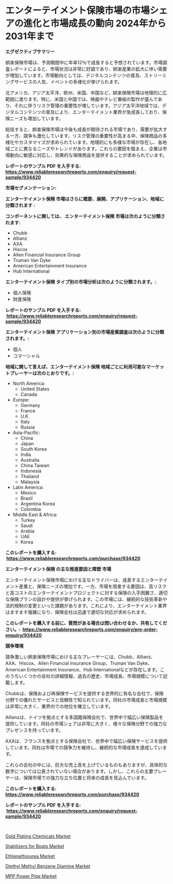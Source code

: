 <p><h1>エンターテイメント保険市場の市場シェアの進化と市場成長の動向 2024年から2031年まで</h1></p><p><strong>エグゼクティブサマリー</strong></p>
<p><p>娯楽保険市場は、予測期間中に年率12％で成長すると予想されています。市場調査レポートによると、市場状況は非常に好調であり、娯楽産業の拡大に伴い需要が増加しています。市場動向としては、デジタルコンテンツの普及、ストリーミングサービスの人気、イベントの多様化が挙げられます。</p><p>北アメリカ、アジア太平洋、欧州、米国、中国など、娯楽保険市場は地理的に広範囲に渡ります。特に、米国と中国では、映画やテレビ番組の製作が盛んであり、それに伴うリスク管理の重要性が増しています。アジア太平洋地域では、デジタルコンテンツの普及により、エンターテイメント業界が急成長しており、保険ニーズも増加しています。</p><p>総括すると、娯楽保険市場は今後も成長が期待される市場であり、需要が拡大する一方、競争も激化しています。リスク管理の重要性が高まる中、保険商品の多様化やカスタマイズが求められています。地理的にも多様な市場が存在し、各地域ごとに異なるニーズやトレンドがあります。これらの要因を踏まえ、企業は市場動向に敏感に対応し、効果的な保険商品を提供することが求められています。</p></p>
<p><strong>レポートのサンプル PDF を入手する: <a href="https://www.reliableresearchreports.com/enquiry/request-sample/934420">https://www.reliableresearchreports.com/enquiry/request-sample/934420</a></strong></p>
<p><strong>市場セグメンテーション:</strong></p>
<p><strong> エンターテイメント保険 市場はさらに概要、展開、アプリケーション、地域に分類されます :</strong></p>
<p><strong>コンポーネントに関しては、 エンターテイメント保険 市場は次のように分類されます: &nbsp;</strong></p>
<p><ul><li>Chubb</li><li>Allianz</li><li>AXA</li><li>Hiscox</li><li>Allen Financial Insurance Group</li><li>Truman Van Dyke</li><li>American Entertainment Insurance</li><li>Hub International</li></ul></p>
<p><strong> エンターテイメント保険 タイプ別の市場分析は次のように分類されます。:</strong></p>
<p><ul><li>個人保険</li><li>財産保険</li></ul></p>
<p><strong>レポートのサンプル PDF を入手する: &nbsp;<a href="https://www.reliableresearchreports.com/enquiry/request-sample/934420">https://www.reliableresearchreports.com/enquiry/request-sample/934420</a></strong></p>
<p><strong> エンターテイメント保険 アプリケーション別の市場産業調査は次のように分類されます。:</strong></p>
<p><ul><li>個人</li><li>コマーシャル</li></ul></p>
<p><strong>地域に関して言えば、エンターテイメント保険 地域ごとに利用可能なマーケットプレーヤーは次のとおりです。:</strong></p>
<p><ul>
    <li>
        North America:
        <ul>
            <li>United States</li>
            <li>Canada</li>
        </ul>
    </li>
    <li>
        Europe:
        <ul>
            <li>Germany</li>
            <li>France</li>
            <li>U.K.</li>
            <li>Italy</li>
            <li>Russia</li>
        </ul>
    </li>
    <li>
        Asia-Pacific:
        <ul>
            <li>China</li>
            <li>Japan</li>
            <li>South Korea</li>
            <li>India</li>
            <li>Australia</li>
            <li>China Taiwan</li>
            <li>Indonesia</li>
            <li>Thailand</li>
            <li>Malaysia</li>
        </ul>
    </li>
    <li>
        Latin America:
        <ul>
            <li>Mexico</li>
            <li>Brazil</li>
            <li>Argentina Korea</li>
            <li>Colombia</li>
        </ul>
    </li>
    <li>
        Middle East & Africa:
        <ul>
            <li>Turkey</li>
            <li>Saudi</li>
            <li>Arabia</li>
            <li>UAE</li>
            <li>Korea</li>
        </ul>
    </li>
    </ul></p>
<p><strong>このレポートを購入する: &nbsp;<a href="https://www.reliableresearchreports.com/purchase/934420">https://www.reliableresearchreports.com/purchase/934420</a></strong></p>
<p><strong>エンターテイメント保険 の主な推進要因と障壁 市場</strong></p>
<p><p>エンターテイメント保険市場における主なドライバーは、成長するエンターテイメント産業と、保険ニーズの増加です。一方、市場を阻害する要因は、高リスクと高コストのエンターテイメントプロジェクトに対する保険の入手困難さ、適切な保険プランの設計や提供が挙げられます。この市場には、継続的な技術革新や法的規制の変更といった課題があります。これにより、エンターテイメント業界はますます複雑になり、保険会社は迅速で適切な対応が求められます。</p></p>
<p><strong>このレポートを購入する前に、質問がある場合は問い合わせるか、共有してください。:&nbsp; <a href="https://www.reliableresearchreports.com/enquiry/pre-order-enquiry/934420">https://www.reliableresearchreports.com/enquiry/pre-order-enquiry/934420</a></strong></p>
<p><strong>競争環境</strong></p>
<p><p>競争激しい娯楽保険市場における主なプレーヤーには、Chubb、Allianz、AXA、Hiscox、Allen Financial Insurance Group、Truman Van Dyke、American Entertainment Insurance、Hub Internationalなどが存在します。このうちいくつかの会社の詳細情報、過去の歴史、市場成長、市場規模について記載します。</p><p>Chubbは、保険および再保険サービスを提供する世界的に有名な会社で、保険分野での優れたサービスと信頼性で知られています。同社の市場成長と市場規模は非常に大きく、業界内での地位を確立しています。</p><p>Allianzは、ドイツを拠点とする多国籍保険会社で、世界中で幅広い保険製品を提供しています。同社の市場シェアは非常に大きく、様々な保険分野での強力なプレゼンスを持っています。</p><p>AXAは、フランスを拠点とする保険会社で、世界中で幅広い保険サービスを提供しています。同社は市場での競争力を維持し、継続的な市場成長を達成しています。</p><p>これらの会社の中には、巨大な売上高を上げているものもありますが、具体的な数字については公表されていない場合があります。しかし、これらの主要プレーヤーは、保険市場での強力な立ち位置と将来の成長を見込んでいます。</p></p>
<p><strong>このレポートを購入する: &nbsp; <a href="https://www.reliableresearchreports.com/purchase/934420">https://www.reliableresearchreports.com/purchase/934420</a></strong></p>
<p><strong>レポートのサンプル PDF を入手する: &nbsp;<a href="https://www.reliableresearchreports.com/enquiry/request-sample/934420">https://www.reliableresearchreports.com/enquiry/request-sample/934420</a></strong><strong></strong></p>
<p>&nbsp;</p>
<p><p><a href="https://view.publitas.com/reportprime-1/gold-plating-chemicals-market-size-share-trends-analysis-report-by-application-regional-outlook-competitive-strategies-and-segment-forecasts-2024-2031/">Gold Plating Chemicals Market</a></p><p><a href="https://view.publitas.com/reportprime-1/stabilizers-for-boats-market-offer-valuable-insights-into-market-size-market-share-market-trends-and-projections-spanning-from-2024-to-2031/">Stabilizers for Boats Market</a></p><p><a href="https://crocus-run-b5a.notion.site/Ethlenethiourea-Market-A-Comprehensive-Report-of-its-Market-Share-Growth-Trends-2024-2031-dae2ed11b30c437e8d2485ab595e1f75">Ethlenethiourea Market</a></p><p><a href="https://gratis-rainforest-2ca.notion.site/Decoding-the-Diethyl-Methyl-Benzene-Diamine-Market-A-Deep-Dive-into-the-Latest-Market-Trends-Marke-0d85a02086a4421aaaa4a0518008d692">Diethyl Methyl Benzene Diamine Market</a></p><p><a href="https://metal-farmhouse-e95.notion.site/MPP-Power-Pipe-Market-Offers-Provide-Insightful-Data-for-the-Time-Period-from-2024-to-2031-and-also--00117282cdc646e1adc39e2765357c40">MPP Power Pipe Market</a></p></p>